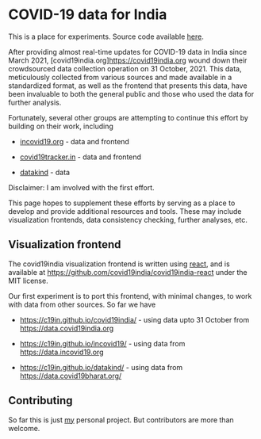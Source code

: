 # COVID-19 data for India

This is a place for experiments. Source code available [here](https://github.com/c19in/).

After providing almost real-time updates for COVID-19 data in India
since March 2021, [covid19india.org]<https://covid19india.org> wound
down their crowdsourced data collection operation on 31 October, 2021.
This data, meticulously collected from various sources and made
available in a standardized format, as well as the frontend that
presents this data, have been invaluable to both the general public
and those who used the data for further analysis.

Fortunately, several other groups are attempting to continue this
effort by building on their work, including

- [incovid19.org](https://incovid19.org) - data and frontend

- [covid19tracker.in](https://covid19tracker.in) - data and frontend

- [datakind](https://data.covid19bharat.org/) - data

Disclaimer: I am involved with the first effort.

This page hopes to supplement these efforts by serving as a place to
develop and provide additional resources and tools. These may include
visualization frontends, data consistency checking, further analyses,
etc.


## Visualization frontend

The covid19india visualization frontend is written using
[react](https://en.wikipedia.org/wiki/React_(JavaScript_library)), and
is available at <https://github.com/covid19india/covid19india-react>
under the MIT license. 

Our first experiment is to port this frontend, with minimal changes,
to work with data from other sources. So far we have

- <https://c19in.github.io/covid19india/> - using data upto 31 October
  from <https://data.covid19india.org>

- <https://c19in.github.io/incovid19/> - using data from
  <https://data.incovid19.org>

- <https://c19in.github.io/datakind/> - using data from
  <https://data.covid19bharat.org/>


## Contributing

So far this is just [my](https://deepayan.github.io) personal
project. But contributors are more than welcome.

